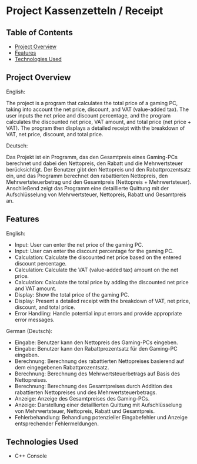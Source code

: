# Project Kassenzetteln / Receipt


## Table of Contents

- [Project Overview](#project-overview)
- [Features](#features)
- [Technologies Used](#technologies-used)

## Project Overview

English:

The project is a program that calculates the total price of a gaming PC, taking into account the net price, discount, and VAT (value-added tax). The user inputs the net price and discount percentage, and the program calculates the discounted net price, VAT amount, and total price (net price + VAT). The program then displays a detailed receipt with the breakdown of VAT, net price, discount, and total price.

Deutsch:

Das Projekt ist ein Programm, das den Gesamtpreis eines Gaming-PCs berechnet und dabei den Nettopreis, den Rabatt und die Mehrwertsteuer berücksichtigt. Der Benutzer gibt den Nettopreis und den Rabattprozentsatz ein, und das Programm berechnet den rabattierten Nettopreis, den Mehrwertsteuerbetrag und den Gesamtpreis (Nettopreis + Mehrwertsteuer). Anschließend zeigt das Programm eine detaillierte Quittung mit der Aufschlüsselung von Mehrwertsteuer, Nettopreis, Rabatt und Gesamtpreis an.

## Features

English:

- Input: User can enter the net price of the gaming PC.
- Input: User can enter the discount percentage for the gaming PC.
- Calculation: Calculate the discounted net price based on the entered discount percentage.
- Calculation: Calculate the VAT (value-added tax) amount on the net price.
- Calculation: Calculate the total price by adding the discounted net price and VAT amount.
- Display: Show the total price of the gaming PC.
- Display: Present a detailed receipt with the breakdown of VAT, net price, discount, and total price.
- Error Handling: Handle potential input errors and provide appropriate error messages.

German (Deutsch):

- Eingabe: Benutzer kann den Nettopreis des Gaming-PCs eingeben.
- Eingabe: Benutzer kann den Rabattprozentsatz für den Gaming-PC eingeben.
- Berechnung: Berechnung des rabattierten Nettopreises basierend auf dem eingegebenen Rabattprozentsatz.
- Berechnung: Berechnung des Mehrwertsteuerbetrags auf Basis des Nettopreises.
- Berechnung: Berechnung des Gesamtpreises durch Addition des rabattierten Nettopreises und des Mehrwertsteuerbetrags.
- Anzeige: Anzeige des Gesamtpreises des Gaming-PCs.
- Anzeige: Darstellung einer detaillierten Quittung mit Aufschlüsselung von Mehrwertsteuer, Nettopreis, Rabatt und Gesamtpreis.
- Fehlerbehandlung: Behandlung potenzieller Eingabefehler und Anzeige entsprechender Fehlermeldungen.

## Technologies Used

- C++ Console



